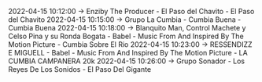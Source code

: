 2022-04-15 10:12:00 -> Enziby The Producer - El Paso del Chavito - El Paso del Chavito
2022-04-15 10:15:00 -> Grupo La Cumbia - Cumbia Buena - Cumbia Buena
2022-04-15 10:18:00 -> Blanquito Man, Control Machete y Celso Pina y su Ronda Bogata - Babel - Music From And Inspired By The Motion Picture - Cumbia Sobre El Rio
2022-04-15 10:23:00 -> RESSENDIZZ E MIGUELL - Babel - Music From And Inspired By The Motion Picture - LA CUMBIA CAMPANERA   20k
2022-04-15 10:26:00 -> Grupo Sonador - Los Reyes De Los Sonidos - El Paso Del Gigante
